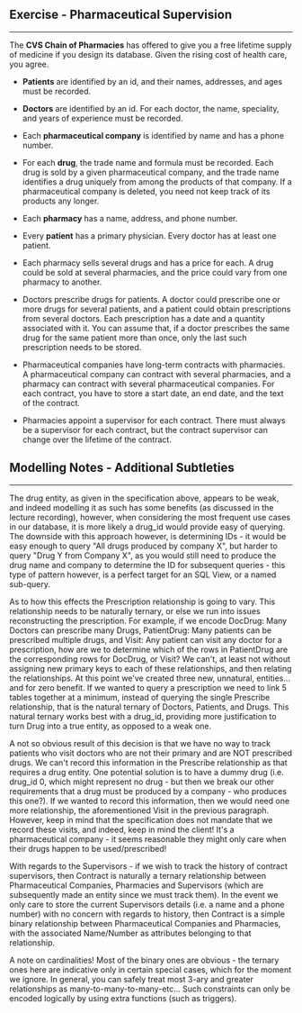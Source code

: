 ## Exercise - Pharmaceutical Supervision
---
The **CVS Chain of Pharmacies** has offered to give you a free lifetime supply of medicine if you design its database. Given the rising cost of health care, you agree.

* **Patients** are identified by an id, and their names, addresses, and ages must be recorded.

* **Doctors** are identified by an id. For each doctor, the name, speciality, and years of experience must be recorded.

* Each **pharmaceutical company** is identified by name and has a phone number.

* For each **drug**, the trade name and formula must be recorded. Each drug is sold by a given pharmaceutical company,   and the trade name identifies a drug uniquely from among the products of that company. If a pharmaceutical company is deleted, you need not keep track of its products any longer.

* Each **pharmacy** has a name, address, and phone number.

* Every **patient** has a primary physician. Every doctor has at least one patient.

* Each pharmacy sells several drugs and has a price for each. A drug could be sold at several pharmacies, and the price could vary from one pharmacy to another.

* Doctors prescribe drugs for patients. A doctor could prescribe one or more drugs for several patients, and a patient could obtain prescriptions from several doctors. Each prescription has a date and a quantity associated with it. You can assume that, if a doctor prescribes the same drug for the same patient more than once, only the last such prescription needs to be stored.

* Pharmaceutical companies have long-term contracts with pharmacies. A pharmaceutical company can contract with several pharmacies, and a pharmacy can contract with several pharmaceutical companies. For each contract, you have to store a start date, an end date, and the text of the contract.

* Pharmacies appoint a supervisor for each contract. There must always be a supervisor for each contract, but the contract supervisor can change over the lifetime of the contract.

## Modelling Notes - Additional Subtleties
---
The drug entity, as given in the specification above, appears to be weak, and indeed modelling it as such has some benefits (as discussed in the lecture recording), however, when considering the most frequent use cases in our database, it is more likely a drug_id would provide easy of querying. The downside with this approach however, is determining IDs - it would be easy enough to query "All drugs produced by company X", but harder to query "Drug Y from Company X", as you would still need to produce the drug name and company to determine the ID for subsequent queries - this type of pattern however, is a perfect target for an SQL View, or a named sub-query.

As to how this effects the Prescription relationship is going to vary. This relationship needs to be naturally ternary, or else we run into issues reconstructing the prescription. For example, if we encode DocDrug: Many Doctors can prescribe many Drugs, PatientDrug: Many patients can be prescribed multiple drugs, and Visit: Any patient can visit any doctor for a prescription, how are we to determine which of the rows in PatientDrug are the corresponding rows for DocDrug, or Visit? We can't, at least not without assigning new primary keys to each of these relationships, and then relating the relationships. At this point we've created three new, unnatural, entities... and for zero benefit. If we wanted to query a prescription we need to link 5 tables together at a minimum, instead of querying the single Prescribe relationship, that is the natural ternary of Doctors, Patients, and Drugs. This natural ternary works best with a drug_id, providing more justification to turn Drug into a true entity, as opposed to a weak one.

A not so obvious result of this decision is that we have no way to track patients who visit doctors who are not their primary and are NOT prescribed drugs. We can't record this information in the Prescribe relationship as that requires a drug entity. One potential solution is to have a dummy drug (i.e. drug_id 0, which might represent no drug - but then we break our other requirements that a drug must be produced by a company - who produces this one?). If we wanted to record this information, then we would need one more relationship, the aforementioned Visit in the previous paragraph. However, keep in mind that the specification does not mandate that we record these visits, and indeed, keep in mind the client! It's a pharmaceutical company - it seems reasonable they might only care when their drugs happen to be used/prescribed!

With regards to the Supervisors - if we wish to track the history of contract supervisors, then Contract is naturally a ternary relationship between Pharmaceutical Companies, Pharmacies and Supervisors (which are subsequently made an entity since we must track them). In the event we only care to store the current Supervisors details (i.e. a name and a phone number) with no concern with regards to history, then Contract is a simple binary relationship between Pharmaceutical Companies and Pharmacies, with the associated Name/Number as attributes belonging to that relationship.

A note on cardinalities! Most of the binary ones are obvious - the ternary ones here are indicative only in certain special cases, which for the moment we ignore. In general, you can safely treat most 3-ary and greater relationships as many-to-many-to-many-etc... Such constraints can only be encoded logically by using extra functions (such as triggers).